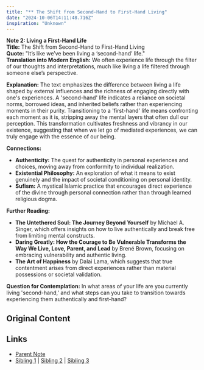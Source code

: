 ```yaml
---
title: "** The Shift from Second-Hand to First-Hand Living"
date: "2024-10-06T14:11:48.716Z"
inspiration: "Unknown"
---
```


  
**Note 2: Living a First-Hand Life**  
**Title:** The Shift from Second-Hand to First-Hand Living  
**Quote:** "It’s like we’ve been living a ‘second-hand’ life."  
**Translation into Modern English:** We often experience life through the filter of our thoughts and interpretations, much like living a life filtered through someone else’s perspective.  

**Explanation:** The text emphasizes the difference between living a life shaped by external influences and the richness of engaging directly with one's experiences. A 'second-hand' life indicates a reliance on societal norms, borrowed ideas, and inherited beliefs rather than experiencing moments in their purity. Transitioning to a 'first-hand' life means confronting each moment as it is, stripping away the mental layers that often dull our perception. This transformation cultivates freshness and vibrancy in our existence, suggesting that when we let go of mediated experiences, we can truly engage with the essence of our being. 

**Connections:**  
- **Authenticity:** The quest for authenticity in personal experiences and choices, moving away from conformity to individual realization.  
- **Existential Philosophy:** An exploration of what it means to exist genuinely and the impact of societal conditioning on personal identity.  
- **Sufism:** A mystical Islamic practice that encourages direct experience of the divine through personal connection rather than through learned religious dogma.  

**Further Reading:**  
- **The Untethered Soul: The Journey Beyond Yourself** by Michael A. Singer, which offers insights on how to live authentically and break free from limiting mental constructs.  
- **Daring Greatly: How the Courage to Be Vulnerable Transforms the Way We Live, Love, Parent, and Lead** by Brené Brown, focusing on embracing vulnerability and authentic living.  
- **The Art of Happiness** by Dalai Lama, which suggests that true contentment arises from direct experiences rather than material possessions or societal validation.  

**Question for Contemplation:** In what areas of your life are you currently living 'second-hand,' and what steps can you take to transition towards experiencing them authentically and first-hand?  


## Original Content



## Links

- [Parent Note](/parent-note.md)
- [Sibling 1](/zettel1.md) | [Sibling 2](/zettel2.md) | [Sibling 3](/zettel3.md)
